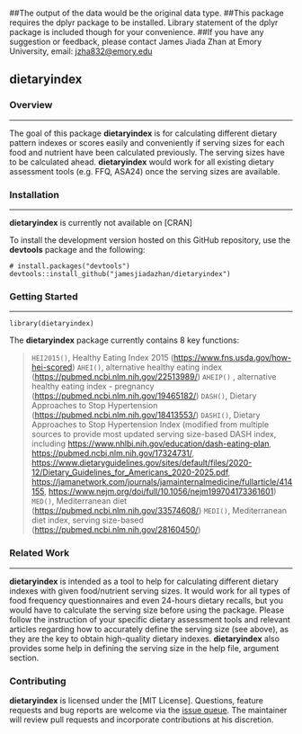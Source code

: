 ##The output of the data would be the original data type. 
##This package requires the dplyr package to be installed. Library statement of the dplyr package is included though for your convenience. 
##If you have any suggestion or feedback, please contact James Jiada Zhan at Emory University, email: jzha832@emory.edu

## dietaryindex

### Overview
___
The goal of this package **dietaryindex** is for calculating different dietary pattern indexes or scores easily and conveniently if serving sizes for each food and nutrient have been calculated previously. The serving sizes have to be calculated ahead. **dietaryindex** would work for all existing dietary assessment tools (e.g. FFQ, ASA24) once the serving sizes are available.

### Installation
___

**dietaryindex** is currently not available on [CRAN]


To install the development version hosted on this GitHub repository, use the **devtools** package and the following:

```
# install.packages("devtools")
devtools::install_github("jamesjiadazhan/dietaryindex")
```
### Getting Started
___
```
library(dietaryindex)
```

The **dietaryindex** package currently contains 8 key functions:
>`HEI2015()`, Healthy Eating Index 2015 (https://www.fns.usda.gov/how-hei-scored)
>`AHEI()`, alternative healthy eating index (https://pubmed.ncbi.nlm.nih.gov/22513989/)
>`AHEIP()` , alternative healthy eating index - pregnancy (https://pubmed.ncbi.nlm.nih.gov/19465182/)
>`DASH()`, Dietary Approaches to Stop Hypertension (https://pubmed.ncbi.nlm.nih.gov/18413553/)
>`DASHI()`, Dietary Approaches to Stop Hypertension Index (modified from multiple sources to provide most updated serving size-based DASH index, including https://www.nhlbi.nih.gov/education/dash-eating-plan, https://pubmed.ncbi.nlm.nih.gov/17324731/, https://www.dietaryguidelines.gov/sites/default/files/2020-12/Dietary_Guidelines_for_Americans_2020-2025.pdf, https://jamanetwork.com/journals/jamainternalmedicine/fullarticle/414155, https://www.nejm.org/doi/full/10.1056/nejm199704173361601)
>`MED()`, Mediterranean diet (https://pubmed.ncbi.nlm.nih.gov/33574608/)
>`MEDI()`, Mediterranean diet index, serving size-based (https://pubmed.ncbi.nlm.nih.gov/28160450/)
  
  
### Related Work
___

**dietaryindex** is intended as a tool to help for calculating different dietary indexes with given food/nutrient serving sizes. It would work for all types of food frequency questionnaires and even 24-hours dietary recalls, but you would have to calculate the serving size before using the package. Please follow the instruction of your specific dietary assessment tools and relevant articles regarding how to accurately define the serving size (see above), as they are the key to obtain high-quality dietary indexes. **dietaryindex** also provides some help in defining the serving size in the help file, argument section. 

### Contributing

**dietaryindex** is licensed under the [MIT License]. Questions, feature requests and bug reports are welcome via the [issue queue](https://github.com/jamesjiadazhan/dietaryindex/issues). The maintainer will review pull requests and incorporate contributions at his discretion.